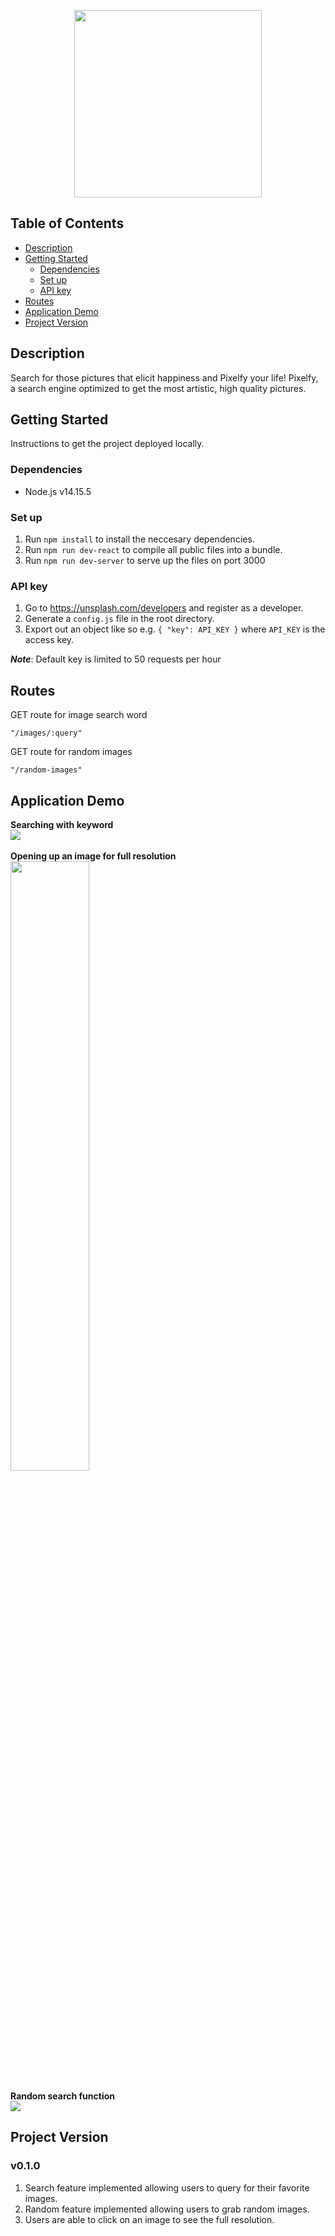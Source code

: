 <p align="center">
  <img width="300" height="300" src="https://github.com/wontkim/Pixelfy/blob/main/public/dist/assets/pixelfy.png?raw=true">
</p>

Table of Contents
-----------------
- [Description](#Description)
- [Getting Started](#Getting-Started)
  * [Dependencies](#Dependencies)
  * [Set up](#Set-up)
  * [API key](#API-key)
- [Routes](#routes)
- [Application Demo](#Application-Demo)
- [Project Version](#Project-Version)

Description
-----------
Search for those pictures that elicit happiness and Pixelfy your life! Pixelfy, a search engine optimized to get the most artistic, high quality pictures.

Getting Started
---------------
Instructions to get the project deployed locally.

### Dependencies
- Node.js v14.15.5

### Set up
1. Run `npm install` to install the neccesary dependencies.
2. Run `npm run dev-react` to compile all public files into a bundle.
3. Run `npm run dev-server` to serve up the files on port 3000

### API key
1. Go to https://unsplash.com/developers and register as a developer.
2. Generate a `config.js` file in the root directory.
3. Export out an object like so e.g. `{ "key": API_KEY }` where `API_KEY` is the access key.

***Note***: Default key is limited to 50 requests per hour

Routes
------
GET route for image search word

    "/images/:query"

GET route for random images

    "/random-images"

Application Demo
----------------
**Searching with keyword** \
<img src='https://media.giphy.com/media/zyD5iYTQy0m4gU413l/giphy.gif'/>
\
\
**Opening up an image for full resolution** <br />
<img height=50%  src='https://media3.giphy.com/media/vRf77hpJ25yD6YLr5d/giphy.gif' />
\
\
**Random search function** \
<img src='https://media.giphy.com/media/QHCrbTmsiX4QvrNBpd/giphy.gif'/>

Project Version
---------------
### v0.1.0
1. Search feature implemented allowing users to query for their favorite images.
2. Random feature implemented allowing users to grab random images.
3. Users are able to click on an image to see the full resolution.
